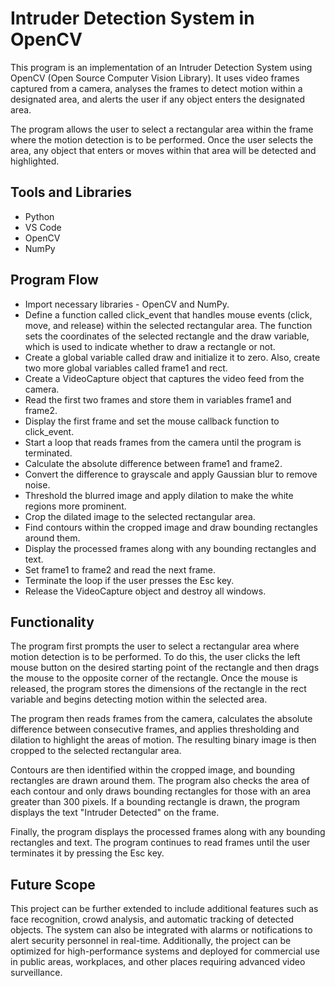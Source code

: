 
# Intruder Detection System in OpenCV

This program is an implementation of an Intruder Detection System using OpenCV (Open Source Computer Vision Library). It uses video frames captured from a camera, analyses the frames to detect motion within a designated area, and alerts the user if any object enters the designated area.

The program allows the user to select a rectangular area within the frame where the motion detection is to be performed. Once the user selects the area, any object that enters or moves within that area will be detected and highlighted.



## Tools and Libraries

- Python
- VS Code
- OpenCV
- NumPy


## Program Flow

- Import necessary libraries - OpenCV and NumPy.
- Define a function called click_event that handles mouse events (click, move, and release) within the selected rectangular area. The function sets the coordinates of the selected rectangle and the draw variable, which is used to indicate whether to draw a rectangle or not.
- Create a global variable called draw and initialize it to zero. Also, create two more global variables called frame1 and rect.
- Create a VideoCapture object that captures the video feed from the camera.
- Read the first two frames and store them in variables frame1 and frame2.
- Display the first frame and set the mouse callback function to click_event.
- Start a loop that reads frames from the camera until the program is terminated.
- Calculate the absolute difference between frame1 and frame2.
- Convert the difference to grayscale and apply Gaussian blur to remove noise.
- Threshold the blurred image and apply dilation to make the white regions more prominent.
- Crop the dilated image to the selected rectangular area.
- Find contours within the cropped image and draw bounding rectangles around them.
- Display the processed frames along with any bounding rectangles and text.
- Set frame1 to frame2 and read the next frame.
- Terminate the loop if the user presses the Esc key.
- Release the VideoCapture object and destroy all windows.


## Functionality

The program first prompts the user to select a rectangular area where motion detection is to be performed. To do this, the user clicks the left mouse button on the desired starting point of the rectangle and then drags the mouse to the opposite corner of the rectangle. Once the mouse is released, the program stores the dimensions of the rectangle in the rect variable and begins detecting motion within the selected area.

The program then reads frames from the camera, calculates the absolute difference between consecutive frames, and applies thresholding and dilation to highlight the areas of motion. The resulting binary image is then cropped to the selected rectangular area.

Contours are then identified within the cropped image, and bounding rectangles are drawn around them. The program also checks the area of each contour and only draws bounding rectangles for those with an area greater than 300 pixels. If a bounding rectangle is drawn, the program displays the text "Intruder Detected" on the frame.

Finally, the program displays the processed frames along with any bounding rectangles and text. The program continues to read frames until the user terminates it by pressing the Esc key.



## Future Scope

This project can be further extended to include additional features such as face recognition, crowd analysis, and automatic tracking of detected objects. The system can also be integrated with alarms or notifications to alert security personnel in real-time. Additionally, the project can be optimized for high-performance systems and deployed for commercial use in public areas, workplaces, and other places requiring advanced video surveillance.

